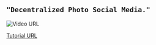 ## ```"Decentralized Photo Social Media."```

![Video URL](https://emojipedia-us.s3.amazonaws.com/content/2020/04/05/yt.png)

[Tutorial URL](https://www.youtube.com/watch?v=8rhueOcTu8k)

<!-- ## 🔧 Project Diagram:
![Project Diagram](https://i.gyazo.com/e7fa5d05ef7806419b4897ecc668a045.png) -->
